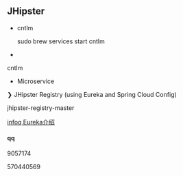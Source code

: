 ## JHipster

*	cntlm

	sudo brew services start cntlm

*

cntlm

*	Microservice

❯ JHipster Registry (using Eureka and Spring Cloud Config)

jhipster-registry-master

[infoq Eureka介绍](http://www.infoq.com/cn/news/2012/09/Eureka)

#### qq

9057174

570440569
